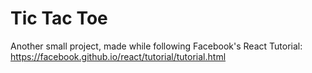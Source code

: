 # Tic Tac Toe

Another small project, made while following Facebook's React Tutorial:
https://facebook.github.io/react/tutorial/tutorial.html
